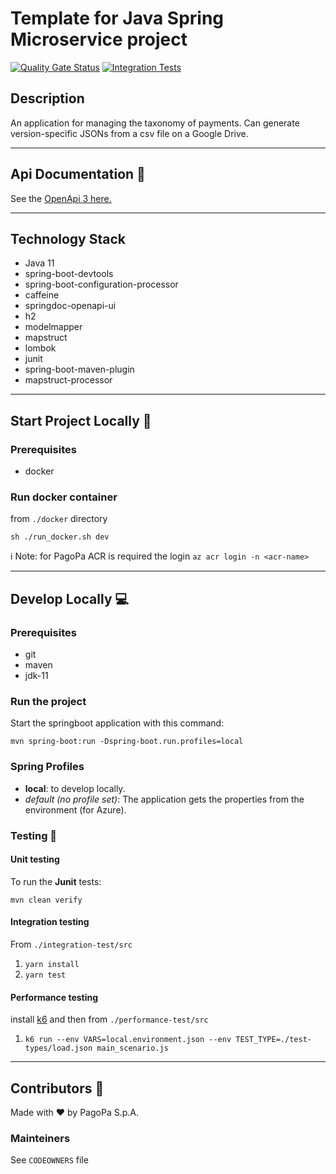 # Template for Java Spring Microservice project

[![Quality Gate Status](https://sonarcloud.io/api/project_badges/measure?project=pagopa_pagopa-taxonomy&metric=alert_status)](https://sonarcloud.io/dashboard?id=pagopa_pagopa-taxonomy)
[![Integration Tests](https://github.com/pagopa/<TODO>/actions/workflows/integration_test.yml/badge.svg?branch=main)](https://github.com/pagopa/<TODO>/actions/workflows/integration_test.yml)

## Description

An application for managing the taxonomy of payments. Can generate version-specific JSONs from a csv file on a Google Drive.

---

## Api Documentation 📖

See the [OpenApi 3 here.](https://editor.swagger.io/?url=https://raw.githubusercontent.com/pagopa/pagopa-taxonomy/taxonomy/openapi/openapi.json)

---

## Technology Stack

- Java 11
- spring-boot-devtools
- spring-boot-configuration-processor
- caffeine
- springdoc-openapi-ui
- h2
- modelmapper
- mapstruct
- lombok
- junit
- spring-boot-maven-plugin
- mapstruct-processor


---

## Start Project Locally 🚀

### Prerequisites

- docker

### Run docker container

from `./docker` directory

`sh ./run_docker.sh dev`

ℹ️ Note: for PagoPa ACR is required the login `az acr login -n <acr-name>`

---

## Develop Locally 💻

### Prerequisites

- git
- maven
- jdk-11

### Run the project

Start the springboot application with this command:

`mvn spring-boot:run -Dspring-boot.run.profiles=local`

### Spring Profiles

- **local**: to develop locally.
- _default (no profile set)_: The application gets the properties from the environment (for Azure).

### Testing 🧪

#### Unit testing

To run the **Junit** tests:

`mvn clean verify`

#### Integration testing

From `./integration-test/src`

1. `yarn install`
2. `yarn test`

#### Performance testing

install [k6](https://k6.io/) and then from `./performance-test/src`

1. `k6 run --env VARS=local.environment.json --env TEST_TYPE=./test-types/load.json main_scenario.js`

---

## Contributors 👥

Made with ❤️ by PagoPa S.p.A.

### Mainteiners

See `CODEOWNERS` file
